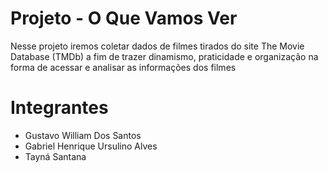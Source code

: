 # Projeto - O Que Vamos Ver
Nesse projeto iremos coletar dados de filmes tirados do site The Movie Database (TMDb) a fim de trazer dinamismo, praticidade e organização na forma de acessar e analisar as informações dos filmes 
# Integrantes
- Gustavo William Dos Santos
- Gabriel Henrique Ursulino Alves
- Tayná Santana
